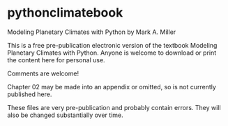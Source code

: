 # pythonclimatebook

Modeling Planetary Climates with Python by Mark A. Miller

This is a free pre-publication electronic version of the textbook Modeling Planetary Climates with Python. Anyone is welcome to download or print the content here for personal use.

Comments are welcome!

Chapter 02 may be made into an appendix or omitted, so is not currently published here.

These files are very pre-publication and probably contain errors. They will also be changed substantially over time.